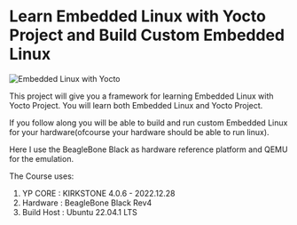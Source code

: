 # Learn Embedded Linux with Yocto Project and Build Custom Embedded Linux

![Embedded Linux with Yocto](https://user-images.githubusercontent.com/35962662/213051027-b4661971-b039-45e8-92a5-921cf495f5c8.png)

This project will give you a framework for learning Embedded Linux with Yocto Project. You will learn both Embedded Linux and Yocto Project.

If you follow along you will be able to build and run custom Embedded Linux for your hardware(ofcourse your hardware should be able to run linux).

Here I use the BeagleBone Black as hardware reference platform and QEMU for the emulation.

The Course uses:

1. YP CORE : KIRKSTONE 4.0.6 - 2022.12.28
2. Hardware : BeagleBone Black Rev4
3. Build Host : Ubuntu 22.04.1 LTS
